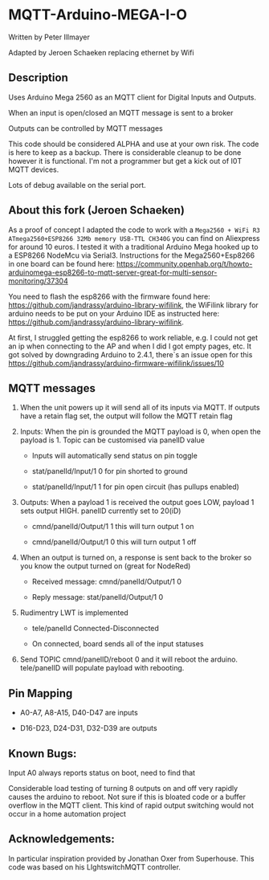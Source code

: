 # MQTT-Arduino-MEGA-I-O

Written by Peter Illmayer

Adapted by Jeroen Schaeken replacing ethernet by Wifi

## Description

Uses Arduino Mega 2560 as an MQTT client for Digital Inputs and Outputs.

When an input is open/closed an MQTT message is sent to a broker

Outputs can be controlled by MQTT messages

This code should be considered ALPHA and use at your own risk.  The code is here to keep as a backup.  There is considerable cleanup to be done however it is functional.  I'm not a programmer but get a kick out of I0T MQTT devices.

Lots of debug available on the serial port.

## About this fork (Jeroen Schaeken)

As a proof of concept I adapted the code to work with a `Mega2560 + WiFi R3 ATmega2560+ESP8266 32Mb memory USB-TTL CH340G` you can find on Aliexpress for around 10 euros. I tested it with a traditional Arduino Mega hooked up to a ESP8266 NodeMcu via Serial3. Instructions for the Mega2560+Esp8266 in one board can be found here:
https://community.openhab.org/t/howto-arduinomega-esp8266-to-mqtt-server-great-for-multi-sensor-monitoring/37304

You need to flash the esp8266 with the firmware found here: https://github.com/jandrassy/arduino-library-wifilink, the WiFilink library for arduino needs to be put on your Arduino IDE as instructed here: https://github.com/jandrassy/arduino-library-wifilink. 

At first, I struggled getting the esp8266 to work reliable, e.g. I could not get an ip when connecting to the AP and when I did I got empty pages, etc. It got solved by downgrading Arduino to 2.4.1, there`s an issue open for this https://github.com/jandrassy/arduino-firmware-wifilink/issues/10

## MQTT messages

1. When the unit powers up it will send all of its inputs via MQTT.  If outputs have a retain flag set, the output will follow the MQTT retain flag

2. Inputs: When the pin is grounded the MQTT payload is 0, when open the payload is 1.  Topic can be customised via panelID value
	
   - Inputs will automatically send status on pin toggle

   - stat/panelId/Input/1 0 for pin shorted to ground

   - stat/panelId/Input/1 1 for pin open circuit (has pullups enabled)

3. Outputs: When a payload 1 is received the output goes LOW, payload 1 sets output HIGH. panelID currently set to 20(iD)

   - cmnd/panelId/Output/1 1  this will turn output 1 on
   
   - cmnd/panelId/Output/1 0  this will turn output 1 off

4. When an output is turned on, a response is sent back to the broker so you know the output turned on (great for NodeRed)

   - Received message: cmnd/panelId/Output/1 0
   
   - Reply message: stat/panelId/Output/1 0

5. Rudimentry LWT is implemented

   - tele/panelId Connected-Disconnected
   
   - On connected, board sends all of the input statuses
   
6. Send TOPIC cmnd/panelID/reboot 0 and it will reboot the arduino.  tele/panelID will populate payload with rebooting.
   
## Pin Mapping

   - A0-A7, A8-A15, D40-D47 are inputs
   
   - D16-D23, D24-D31, D32-D39 are outputs


## Known Bugs: 

Input A0 always reports status on boot, need to find that

Considerable load testing of turning 8 outputs on and off very rapidly causes the arduino to reboot.  Not sure if this is bloated code or a buffer overflow in the MQTT client.  This kind of rapid output switching would not occur in a home automation project

## Acknowledgements:

In particular inspiration provided by Jonathan Oxer from Superhouse.  This code was based on his LIghtswitchMQTT controller. 


